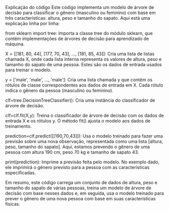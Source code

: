 Explicação do código 
Este código implementa um modelo de árvore de decisão para classificar o gênero (masculino ou feminino) com base em três características: altura, peso e tamanho do sapato. Aqui está uma explicação linha por linha:

from sklearn import tree: Importa a classe tree do módulo sklearn, que contém implementações de árvores de decisão para aprendizado de máquina.

X = [[181, 80, 44], [177, 70, 43], ..., [181, 85, 43]]: Cria uma lista de listas chamada X, onde cada lista interna representa os valores de altura, peso e tamanho do sapato de uma pessoa. Estes são os dados de entrada usados para treinar o modelo.

y = ['male', 'male', ..., 'male']: Cria uma lista chamada y que contém os rótulos de classe correspondentes aos dados de entrada em X. Cada rótulo indica o gênero da pessoa (masculino ou feminino).

clf=tree.DecisionTreeClassifier(): Cria uma instância do classificador de árvore de decisão.

clf=clf.fit(X,y): Treina o classificador de árvore de decisão com os dados de entrada X e os rótulos y. O método fit() ajusta o modelo aos dados de treinamento.

prediction=clf.predict([[190,70,43]]): Usa o modelo treinado para fazer uma previsão sobre uma nova observação, representada como uma lista [altura, peso, tamanho do sapato]. Aqui, estamos prevendo o gênero de uma pessoa com altura 190 cm, peso 70 kg e tamanho de sapato 43.

print(prediction): Imprime a previsão feita pelo modelo. No exemplo dado, ele imprimirá o gênero previsto para a pessoa com as características especificadas.

Em resumo, este código carrega um conjunto de dados de altura, peso e tamanho do sapato de várias pessoas, treina um modelo de árvore de decisão com base nesses dados e, em seguida, usa o modelo treinado para prever o gênero de uma nova pessoa com base em suas características físicas.






